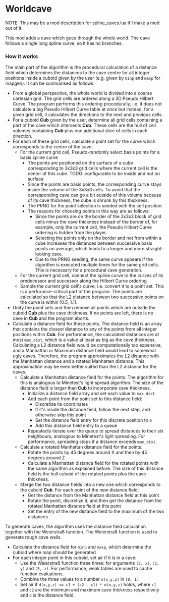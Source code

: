 # Worldcave

NOTE: This may be a mod description for spline_caves.lua if I make a mod out of
it.

This mod adds a cave which goes through the whole world.
The cave follows a single long spline curve, so it has no branches.


### How it works

The main part of the algorithm is the procedural calculation of a distance
field
which determines the distances to the cave centre for all integer positions
inside a cuboid given by the user (e.g. given by `minp` and `maxp` for mapgen).
It can be summarised as follows:
* From a global perspective, the whole world is divided into a coarse cartesian
  grid.
  The grid cells are ordered along a 3D Pseudo Hilbert Curve.
  The program performs this ordering procedurally, i.e. it does not calculate
  a big Pseudo Hilbert Curve table at once but instead, for a given grid cell,
  it calculates the directions to the next and previous cells.
* For a cuboid **Cub** given by the user,
  determine all grid cells containing a part of the cave
  which intersects **Cub**.
  These cells are the hull of cell volumes containing **Cub** plus one
  additional slice of cells in each direction.
* For each of these grid cells, calculate a point set for the curve which
  corresponds to the centre of the cave:
  * For the current grid cell, Pseudo-randomly select basis points for a basis
    spline curve
    * The points are positioned on the surface of a cube corresponding to 3x3x3
      grid cells where the current cell is the center of this cube.
      TODO: configurable to be inside and not on surface
    * Since the points are basis points, the corresponding curve stays inside
      the volume of the 3x3x3 cells.
      To avoid that the corresponding cave can go a bit outside of this volume
      because of its cave thickness, the cube is shrunk by this thickness.
    * The PRNG for the point selection is seeded with the cell position.
    * The reasons for choosing points in this way are as follows:
      * Since the points are on the border of the 3x3x3 block of grid cells
        minus the cave thickness
        instead of the border of, for example, only the current cell,
        the Pseudo Hilbert Curve ordering is hidden from the player.
      * Selecting the points only on the border and not from within a cube
        increases the distances between successive basis points on average,
        which leads to a longer and more straight-looking cave.
      * Due to the PRNG seeding, the same curve appears if the algorithm is
        executed multiple times for the same grid cells.
        This is necessary for a procedural cave generation.
  * For the current grid cell, connect the spline curve to the curves
    of its predecessor and successor along the Hilbert Curve ordering
  * Sample the current grid cell's curve, i.e. convert it to a point set.
    This is a perforance-critical part of the program.
    The points are calculated so that the L2 distance between two successive
    points on the curve is within [0.5, 1.1].
* Unify the point sets and then remove all points which are outside the cuboid
  **Cub** plus the cave thickness.
  If no points are left, there is no cave in **Cub** and the program aborts.
* Calculate a distance field for these points.
  The distance field is an array that contains the closest distance to any of
  the points from all integer positions within **Cub**.
  For performance, the calculated distances are at most `max_dist`,
  which is a value at least as big as the cave thickness.
  Calculating a L2 distance field would be computationally too expensive,
  and a Manhattan or Maximum distance field would lead to somewhat ugly caves.
  Therefore, the program approximates the L2 distance with the Manhattan
  distance and a rotated Manhatten distance.
  This approximation may be even better suited than the L2 distance for the
  caves.
  * Calculate a Manhattan distance field for the points.
    The algorithm for this is analogous to Minetest's light spread algorithm.
    The size of the distance field is larger than **Cub** to
    incorporate cave thickness.
    * Initialize a distance field array and set each value to `max_dist`
    * Add each point from the point set to this distance field:
      * Discretize its coordinates
      * If it's inside the distance field, follow the next step, and otherwise
        skip this point
      * Set the distance field entry for this discrete position to `0`
      * Add this distance field entry to a queue
     * Repeatedly iterate over the queue to spread distances to their six
       neighbours, analogous to Minetest's light spreading.
       For performance, spreading stops if a distance exceeds `max_dist`.
  * Calculate a rotated Manhattan distance field for the points.
    * Rotate the points by 45 degrees around X and then by 45 degrees around Z
    * Calculate a Manhattan distance field for the rotated points with the same
      algorithm as explained before.
      The size of this distance field is the hull cuboid of the rotated points
      plus the cave thickness.
  * Merge the two distance fields into a new one which corresponds to the cuboid
    **Cub**.
    For each point of the new distance field:
    * Get the distance from the Manhattan distance field at this point
    * Rotate the point, discretize it, and then get the distance from the
      rotated Manhattan distance field at this point
    * Set the entry of the new distance field to the maximum of the two
      distances

To generate caves, the algorithm uses the distance field calculation together
with the Weierstraß function.
The Weierstraß function is used to generate rough cave walls.
* Calculate the distance field for `minp` and `maxp`, which determine the cuboid
  where map should be generated
* For each integer point in this cuboid, set air if it is in a cave:
  * Use the Weierstraß function three times: for arguments `(2, x)`, `(3, y)`
    and `(5, z)`.
    For performance, weak tables are used to cache function evaluations.
  * Combine the three values to a number `o(x,y,z)` in `[0, 1]`
  * Set air if `d(x,y,z) <= c1 + (c2 - c1) * o(x,y,z)` holds,
    where `c1` and `c2` are the minimum and maximum cave thickness respectively
    and `d` is the distance field.

